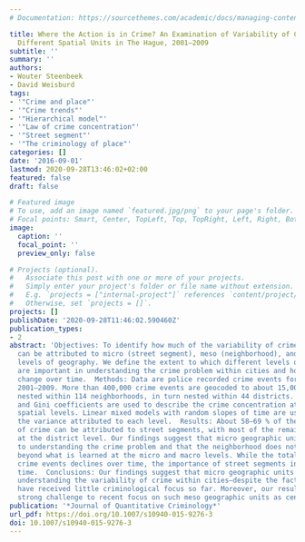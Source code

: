 ```yaml
---
# Documentation: https://sourcethemes.com/academic/docs/managing-content/

title: Where the Action is in Crime? An Examination of Variability of Crime Across
  Different Spatial Units in The Hague, 2001–2009
subtitle: ''
summary: ''
authors:
- Wouter Steenbeek
- David Weisburd
tags:
- '"Crime and place"'
- '"Crime trends"'
- '"Hierarchical model"'
- '"Law of crime concentration"'
- '"Street segment"'
- '"The criminology of place"'
categories: []
date: '2016-09-01'
lastmod: 2020-09-28T13:46:02+02:00
featured: false
draft: false

# Featured image
# To use, add an image named `featured.jpg/png` to your page's folder.
# Focal points: Smart, Center, TopLeft, Top, TopRight, Left, Right, BottomLeft, Bottom, BottomRight.
image:
  caption: ''
  focal_point: ''
  preview_only: false

# Projects (optional).
#   Associate this post with one or more of your projects.
#   Simply enter your project's folder or file name without extension.
#   E.g. `projects = ["internal-project"]` references `content/project/deep-learning/index.md`.
#   Otherwise, set `projects = []`.
projects: []
publishDate: '2020-09-28T11:46:02.590460Z'
publication_types:
- 2
abstract: 'Objectives: To identify how much of the variability of crime in a city
  can be attributed to micro (street segment), meso (neighborhood), and macro (district)
  levels of geography. We define the extent to which different levels of geography
  are important in understanding the crime problem within cities and how those relationships
  change over time.  Methods: Data are police recorded crime events for the period
  2001–2009. More than 400,000 crime events are geocoded to about 15,000 street segments,
  nested within 114 neighborhoods, in turn nested within 44 districts. Lorenz curves
  and Gini coefficients are used to describe the crime concentration at the three
  spatial levels. Linear mixed models with random slopes of time are used to estimate
  the variance attributed to each level.  Results: About 58–69 % of the variability
  of crime can be attributed to street segments, with most of the remaining variability
  at the district level. Our findings suggest that micro geographic units are key
  to understanding the crime problem and that the neighborhood does not add significantly
  beyond what is learned at the micro and macro levels. While the total number of
  crime events declines over time, the importance of street segments increases over
  time.  Conclusions: Our findings suggest that micro geographic units are key to
  understanding the variability of crime within cities—despite the fact that they
  have received little criminological focus so far. Moreover, our results raise a
  strong challenge to recent focus on such meso geographic units as census block groups.'
publication: '*Journal of Quantitative Criminology*'
url_pdf: https://doi.org/10.1007/s10940-015-9276-3
doi: 10.1007/s10940-015-9276-3
---
```

